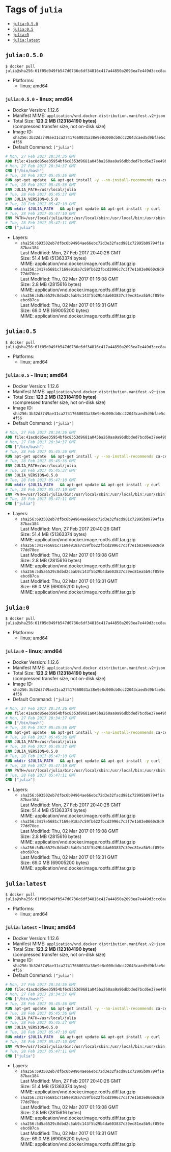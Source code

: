 <!-- THIS FILE IS GENERATED VIA './update-remote.sh' -->

# Tags of `julia`

-	[`julia:0.5.0`](#julia050)
-	[`julia:0.5`](#julia05)
-	[`julia:0`](#julia0)
-	[`julia:latest`](#julialatest)

## `julia:0.5.0`

```console
$ docker pull julia@sha256:61f05d049fb547d0736c6df34816c417a44850a2093ea7e449d3ccc8aa95809c
```

-	Platforms:
	-	linux; amd64

### `julia:0.5.0` - linux; amd64

-	Docker Version: 1.12.6
-	Manifest MIME: `application/vnd.docker.distribution.manifest.v2+json`
-	Total Size: **123.2 MB (123184190 bytes)**  
	(compressed transfer size, not on-disk size)
-	Image ID: `sha256:3b32d3749ae31ca27417660031a38e9e8c000cb0cc22043caed5d9bfae5c4f56`
-	Default Command: `["julia"]`

```dockerfile
# Mon, 27 Feb 2017 20:34:36 GMT
ADD file:41ac8d85ee35954bf6c8353d9681a045ba260aa9a96dbbded7bcd6e37ee49bea in / 
# Mon, 27 Feb 2017 20:34:37 GMT
CMD ["/bin/bash"]
# Tue, 28 Feb 2017 05:45:36 GMT
RUN apt-get update 	&& apt-get install -y --no-install-recommends ca-certificates 	&& rm -rf /var/lib/apt/lists/*
# Tue, 28 Feb 2017 05:45:36 GMT
ENV JULIA_PATH=/usr/local/julia
# Tue, 28 Feb 2017 05:45:37 GMT
ENV JULIA_VERSION=0.5.0
# Tue, 28 Feb 2017 05:47:10 GMT
RUN mkdir $JULIA_PATH 	&& apt-get update && apt-get install -y curl 	&& curl -sSL "https://julialang.s3.amazonaws.com/bin/linux/x64/${JULIA_VERSION%[.-]*}/julia-${JULIA_VERSION}-linux-x86_64.tar.gz" -o julia.tar.gz 	&& curl -sSL "https://julialang.s3.amazonaws.com/bin/linux/x64/${JULIA_VERSION%[.-]*}/julia-${JULIA_VERSION}-linux-x86_64.tar.gz.asc" -o julia.tar.gz.asc 	&& export GNUPGHOME="$(mktemp -d)" 	&& gpg --keyserver ha.pool.sks-keyservers.net --recv-keys 3673DF529D9049477F76B37566E3C7DC03D6E495 	&& gpg --batch --verify julia.tar.gz.asc julia.tar.gz 	&& rm -r "$GNUPGHOME" julia.tar.gz.asc 	&& tar -xzf julia.tar.gz -C $JULIA_PATH --strip-components 1 	&& rm -rf /var/lib/apt/lists/* julia.tar.gz*
# Tue, 28 Feb 2017 05:47:10 GMT
ENV PATH=/usr/local/julia/bin:/usr/local/sbin:/usr/local/bin:/usr/sbin:/usr/bin:/sbin:/bin
# Tue, 28 Feb 2017 05:47:11 GMT
CMD ["julia"]
```

-	Layers:
	-	`sha256:693502eb7dfbc6b94964ae66ebc72d3e32facd981c72995b09794f1e87bac184`  
		Last Modified: Mon, 27 Feb 2017 20:40:26 GMT  
		Size: 51.4 MB (51363374 bytes)  
		MIME: application/vnd.docker.image.rootfs.diff.tar.gzip
	-	`sha256:3417e5681c7169e918a7c59fb622fbcd2996c7c3f7e1b83e0660c8d977dd78ee`  
		Last Modified: Thu, 02 Mar 2017 01:16:08 GMT  
		Size: 2.8 MB (2815616 bytes)  
		MIME: application/vnd.docker.image.rootfs.diff.tar.gzip
	-	`sha256:5d5a6529c8dbd2c5ab9c143f5b29b4da603837c39ec81ea5b9cf059eebcd87ca`  
		Last Modified: Thu, 02 Mar 2017 01:16:31 GMT  
		Size: 69.0 MB (69005200 bytes)  
		MIME: application/vnd.docker.image.rootfs.diff.tar.gzip

## `julia:0.5`

```console
$ docker pull julia@sha256:61f05d049fb547d0736c6df34816c417a44850a2093ea7e449d3ccc8aa95809c
```

-	Platforms:
	-	linux; amd64

### `julia:0.5` - linux; amd64

-	Docker Version: 1.12.6
-	Manifest MIME: `application/vnd.docker.distribution.manifest.v2+json`
-	Total Size: **123.2 MB (123184190 bytes)**  
	(compressed transfer size, not on-disk size)
-	Image ID: `sha256:3b32d3749ae31ca27417660031a38e9e8c000cb0cc22043caed5d9bfae5c4f56`
-	Default Command: `["julia"]`

```dockerfile
# Mon, 27 Feb 2017 20:34:36 GMT
ADD file:41ac8d85ee35954bf6c8353d9681a045ba260aa9a96dbbded7bcd6e37ee49bea in / 
# Mon, 27 Feb 2017 20:34:37 GMT
CMD ["/bin/bash"]
# Tue, 28 Feb 2017 05:45:36 GMT
RUN apt-get update 	&& apt-get install -y --no-install-recommends ca-certificates 	&& rm -rf /var/lib/apt/lists/*
# Tue, 28 Feb 2017 05:45:36 GMT
ENV JULIA_PATH=/usr/local/julia
# Tue, 28 Feb 2017 05:45:37 GMT
ENV JULIA_VERSION=0.5.0
# Tue, 28 Feb 2017 05:47:10 GMT
RUN mkdir $JULIA_PATH 	&& apt-get update && apt-get install -y curl 	&& curl -sSL "https://julialang.s3.amazonaws.com/bin/linux/x64/${JULIA_VERSION%[.-]*}/julia-${JULIA_VERSION}-linux-x86_64.tar.gz" -o julia.tar.gz 	&& curl -sSL "https://julialang.s3.amazonaws.com/bin/linux/x64/${JULIA_VERSION%[.-]*}/julia-${JULIA_VERSION}-linux-x86_64.tar.gz.asc" -o julia.tar.gz.asc 	&& export GNUPGHOME="$(mktemp -d)" 	&& gpg --keyserver ha.pool.sks-keyservers.net --recv-keys 3673DF529D9049477F76B37566E3C7DC03D6E495 	&& gpg --batch --verify julia.tar.gz.asc julia.tar.gz 	&& rm -r "$GNUPGHOME" julia.tar.gz.asc 	&& tar -xzf julia.tar.gz -C $JULIA_PATH --strip-components 1 	&& rm -rf /var/lib/apt/lists/* julia.tar.gz*
# Tue, 28 Feb 2017 05:47:10 GMT
ENV PATH=/usr/local/julia/bin:/usr/local/sbin:/usr/local/bin:/usr/sbin:/usr/bin:/sbin:/bin
# Tue, 28 Feb 2017 05:47:11 GMT
CMD ["julia"]
```

-	Layers:
	-	`sha256:693502eb7dfbc6b94964ae66ebc72d3e32facd981c72995b09794f1e87bac184`  
		Last Modified: Mon, 27 Feb 2017 20:40:26 GMT  
		Size: 51.4 MB (51363374 bytes)  
		MIME: application/vnd.docker.image.rootfs.diff.tar.gzip
	-	`sha256:3417e5681c7169e918a7c59fb622fbcd2996c7c3f7e1b83e0660c8d977dd78ee`  
		Last Modified: Thu, 02 Mar 2017 01:16:08 GMT  
		Size: 2.8 MB (2815616 bytes)  
		MIME: application/vnd.docker.image.rootfs.diff.tar.gzip
	-	`sha256:5d5a6529c8dbd2c5ab9c143f5b29b4da603837c39ec81ea5b9cf059eebcd87ca`  
		Last Modified: Thu, 02 Mar 2017 01:16:31 GMT  
		Size: 69.0 MB (69005200 bytes)  
		MIME: application/vnd.docker.image.rootfs.diff.tar.gzip

## `julia:0`

```console
$ docker pull julia@sha256:61f05d049fb547d0736c6df34816c417a44850a2093ea7e449d3ccc8aa95809c
```

-	Platforms:
	-	linux; amd64

### `julia:0` - linux; amd64

-	Docker Version: 1.12.6
-	Manifest MIME: `application/vnd.docker.distribution.manifest.v2+json`
-	Total Size: **123.2 MB (123184190 bytes)**  
	(compressed transfer size, not on-disk size)
-	Image ID: `sha256:3b32d3749ae31ca27417660031a38e9e8c000cb0cc22043caed5d9bfae5c4f56`
-	Default Command: `["julia"]`

```dockerfile
# Mon, 27 Feb 2017 20:34:36 GMT
ADD file:41ac8d85ee35954bf6c8353d9681a045ba260aa9a96dbbded7bcd6e37ee49bea in / 
# Mon, 27 Feb 2017 20:34:37 GMT
CMD ["/bin/bash"]
# Tue, 28 Feb 2017 05:45:36 GMT
RUN apt-get update 	&& apt-get install -y --no-install-recommends ca-certificates 	&& rm -rf /var/lib/apt/lists/*
# Tue, 28 Feb 2017 05:45:36 GMT
ENV JULIA_PATH=/usr/local/julia
# Tue, 28 Feb 2017 05:45:37 GMT
ENV JULIA_VERSION=0.5.0
# Tue, 28 Feb 2017 05:47:10 GMT
RUN mkdir $JULIA_PATH 	&& apt-get update && apt-get install -y curl 	&& curl -sSL "https://julialang.s3.amazonaws.com/bin/linux/x64/${JULIA_VERSION%[.-]*}/julia-${JULIA_VERSION}-linux-x86_64.tar.gz" -o julia.tar.gz 	&& curl -sSL "https://julialang.s3.amazonaws.com/bin/linux/x64/${JULIA_VERSION%[.-]*}/julia-${JULIA_VERSION}-linux-x86_64.tar.gz.asc" -o julia.tar.gz.asc 	&& export GNUPGHOME="$(mktemp -d)" 	&& gpg --keyserver ha.pool.sks-keyservers.net --recv-keys 3673DF529D9049477F76B37566E3C7DC03D6E495 	&& gpg --batch --verify julia.tar.gz.asc julia.tar.gz 	&& rm -r "$GNUPGHOME" julia.tar.gz.asc 	&& tar -xzf julia.tar.gz -C $JULIA_PATH --strip-components 1 	&& rm -rf /var/lib/apt/lists/* julia.tar.gz*
# Tue, 28 Feb 2017 05:47:10 GMT
ENV PATH=/usr/local/julia/bin:/usr/local/sbin:/usr/local/bin:/usr/sbin:/usr/bin:/sbin:/bin
# Tue, 28 Feb 2017 05:47:11 GMT
CMD ["julia"]
```

-	Layers:
	-	`sha256:693502eb7dfbc6b94964ae66ebc72d3e32facd981c72995b09794f1e87bac184`  
		Last Modified: Mon, 27 Feb 2017 20:40:26 GMT  
		Size: 51.4 MB (51363374 bytes)  
		MIME: application/vnd.docker.image.rootfs.diff.tar.gzip
	-	`sha256:3417e5681c7169e918a7c59fb622fbcd2996c7c3f7e1b83e0660c8d977dd78ee`  
		Last Modified: Thu, 02 Mar 2017 01:16:08 GMT  
		Size: 2.8 MB (2815616 bytes)  
		MIME: application/vnd.docker.image.rootfs.diff.tar.gzip
	-	`sha256:5d5a6529c8dbd2c5ab9c143f5b29b4da603837c39ec81ea5b9cf059eebcd87ca`  
		Last Modified: Thu, 02 Mar 2017 01:16:31 GMT  
		Size: 69.0 MB (69005200 bytes)  
		MIME: application/vnd.docker.image.rootfs.diff.tar.gzip

## `julia:latest`

```console
$ docker pull julia@sha256:61f05d049fb547d0736c6df34816c417a44850a2093ea7e449d3ccc8aa95809c
```

-	Platforms:
	-	linux; amd64

### `julia:latest` - linux; amd64

-	Docker Version: 1.12.6
-	Manifest MIME: `application/vnd.docker.distribution.manifest.v2+json`
-	Total Size: **123.2 MB (123184190 bytes)**  
	(compressed transfer size, not on-disk size)
-	Image ID: `sha256:3b32d3749ae31ca27417660031a38e9e8c000cb0cc22043caed5d9bfae5c4f56`
-	Default Command: `["julia"]`

```dockerfile
# Mon, 27 Feb 2017 20:34:36 GMT
ADD file:41ac8d85ee35954bf6c8353d9681a045ba260aa9a96dbbded7bcd6e37ee49bea in / 
# Mon, 27 Feb 2017 20:34:37 GMT
CMD ["/bin/bash"]
# Tue, 28 Feb 2017 05:45:36 GMT
RUN apt-get update 	&& apt-get install -y --no-install-recommends ca-certificates 	&& rm -rf /var/lib/apt/lists/*
# Tue, 28 Feb 2017 05:45:36 GMT
ENV JULIA_PATH=/usr/local/julia
# Tue, 28 Feb 2017 05:45:37 GMT
ENV JULIA_VERSION=0.5.0
# Tue, 28 Feb 2017 05:47:10 GMT
RUN mkdir $JULIA_PATH 	&& apt-get update && apt-get install -y curl 	&& curl -sSL "https://julialang.s3.amazonaws.com/bin/linux/x64/${JULIA_VERSION%[.-]*}/julia-${JULIA_VERSION}-linux-x86_64.tar.gz" -o julia.tar.gz 	&& curl -sSL "https://julialang.s3.amazonaws.com/bin/linux/x64/${JULIA_VERSION%[.-]*}/julia-${JULIA_VERSION}-linux-x86_64.tar.gz.asc" -o julia.tar.gz.asc 	&& export GNUPGHOME="$(mktemp -d)" 	&& gpg --keyserver ha.pool.sks-keyservers.net --recv-keys 3673DF529D9049477F76B37566E3C7DC03D6E495 	&& gpg --batch --verify julia.tar.gz.asc julia.tar.gz 	&& rm -r "$GNUPGHOME" julia.tar.gz.asc 	&& tar -xzf julia.tar.gz -C $JULIA_PATH --strip-components 1 	&& rm -rf /var/lib/apt/lists/* julia.tar.gz*
# Tue, 28 Feb 2017 05:47:10 GMT
ENV PATH=/usr/local/julia/bin:/usr/local/sbin:/usr/local/bin:/usr/sbin:/usr/bin:/sbin:/bin
# Tue, 28 Feb 2017 05:47:11 GMT
CMD ["julia"]
```

-	Layers:
	-	`sha256:693502eb7dfbc6b94964ae66ebc72d3e32facd981c72995b09794f1e87bac184`  
		Last Modified: Mon, 27 Feb 2017 20:40:26 GMT  
		Size: 51.4 MB (51363374 bytes)  
		MIME: application/vnd.docker.image.rootfs.diff.tar.gzip
	-	`sha256:3417e5681c7169e918a7c59fb622fbcd2996c7c3f7e1b83e0660c8d977dd78ee`  
		Last Modified: Thu, 02 Mar 2017 01:16:08 GMT  
		Size: 2.8 MB (2815616 bytes)  
		MIME: application/vnd.docker.image.rootfs.diff.tar.gzip
	-	`sha256:5d5a6529c8dbd2c5ab9c143f5b29b4da603837c39ec81ea5b9cf059eebcd87ca`  
		Last Modified: Thu, 02 Mar 2017 01:16:31 GMT  
		Size: 69.0 MB (69005200 bytes)  
		MIME: application/vnd.docker.image.rootfs.diff.tar.gzip

